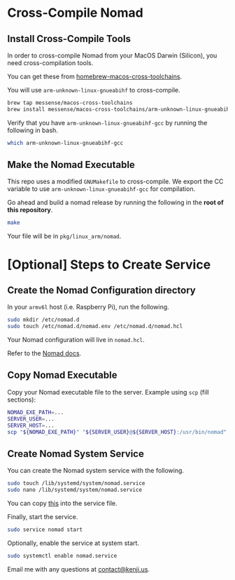 # Cross-Compile Nomad

## Install Cross-Compile Tools
In order to cross-compile Nomad from your MacOS Darwin (Silicon), you need cross-compilation tools.

You can get these from [homebrew-macos-cross-toolchains](https://github.com/messense/homebrew-macos-cross-toolchains).

You will use `arm-unknown-linux-gnueabihf` to cross-compile.

```bash
brew tap messense/macos-cross-toolchains
brew install messense/macos-cross-toolchains/arm-unknown-linux-gnueabihf
```

Verify that you have `arm-unknown-linux-gnueabihf-gcc` by running the following in bash.

```bash
which arm-unknown-linux-gnueabihf-gcc
```

## Make the Nomad Executable

This repo uses a modified `GNUMakefile` to cross-compile. We export the CC variable to use `arm-unknown-linux-gnueabihf-gcc` for compilation.

Go ahead and build a nomad release by running the following in the **root of this repository**.

```bash
make
```

Your file will be in `pkg/linux_arm/nomad`.

# [Optional] Steps to Create Service

## Create the Nomad Configuration directory

In your `armv6l` host (i.e. Raspberry Pi), run the following.

```bash
sudo mkdir /etc/nomad.d
sudo touch /etc/nomad.d/nomad.env /etc/nomad.d/nomad.hcl
```

Your Nomad configuration will live in `nomad.hcl`. 

Refer to the [Nomad docs](https://developer.hashicorp.com/nomad/docs/configuration).

## Copy Nomad Executable
Copy your Nomad executable file to the server. Example using `scp` (fill sections):

```bash
NOMAD_EXE_PATH=...
SERVER_USER=...
SERVER_HOST=...
scp "${NOMAD_EXE_PATH}" "${SERVER_USER}@${SERVER_HOST}:/usr/bin/nomad"
```

## Create Nomad System Service
You can create the Nomad system service with the following.

```bash
sudo touch /lib/systemd/system/nomad.service
sudo nano /lib/systemd/system/nomad.service
```

You can copy [this](nomad.service) into the service file.

Finally, start the service.

```bash
sudo service nomad start
```
Optionally, enable the service at system start.

```bash
sudo systemctl enable nomad.service
```

Email me with any questions at contact@kenji.us.
